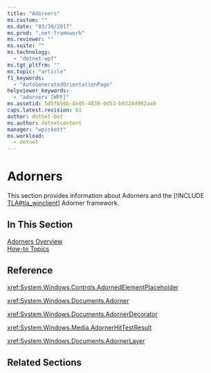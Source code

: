 ```yaml
---
title: "Adorners"
ms.custom: ""
ms.date: "03/30/2017"
ms.prod: ".net-framework"
ms.reviewer: ""
ms.suite: ""
ms.technology: 
  - "dotnet-wpf"
ms.tgt_pltfrm: ""
ms.topic: "article"
f1_keywords: 
  - "AutoGeneratedOrientationPage"
helpviewer_keywords: 
  - "adorners [WPF]"
ms.assetid: 5d5f656b-8e05-4839-9d53-b0324d902aa9
caps.latest.revision: 61
author: dotnet-bot
ms.author: dotnetcontent
manager: "wpickett"
ms.workload: 
  - dotnet
---
```

# Adorners
This section provides information about Adorners and the [!INCLUDE [TLA#tla_winclient](../../../../includes/tlasharptla-winclient-md.md)] Adorner framework.  
  
## In This Section  
 [Adorners Overview](../../../../docs/framework/wpf/controls/adorners-overview.md)  
 [How-to Topics](../../../../docs/framework/wpf/controls/adorners-how-to-topics.md)  
  
## Reference  
 <xref:System.Windows.Controls.AdornedElementPlaceholder>  
  
 <xref:System.Windows.Documents.Adorner>  
  
 <xref:System.Windows.Documents.AdornerDecorator>  
  
 <xref:System.Windows.Media.AdornerHitTestResult>  
  
 <xref:System.Windows.Documents.AdornerLayer>  
  
## Related Sections
